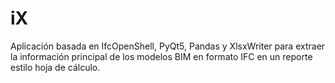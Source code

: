 # iX
Aplicación basada en IfcOpenShell, PyQt5, Pandas y XlsxWriter para extraer la información principal de los modelos BIM en formato IFC en un reporte estilo hoja de cálculo. 
